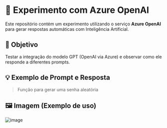 # 🤖 Experimento com Azure OpenAI

Este repositório contém um experimento utilizando o serviço **Azure OpenAI** para gerar respostas automáticas com Inteligência Artificial.

## 🚀 Objetivo

Testar a integração do modelo GPT (OpenAI via Azure) e observar como ele responde a diferentes prompts.

## 💡 Exemplo de Prompt e Resposta

>Função para gerar uma senha aleatória


## 🖼️ Imagem (Exemplo de uso)

![image](https://github.com/user-attachments/assets/f6a9d18f-a14a-4361-9565-09b883ece832)
